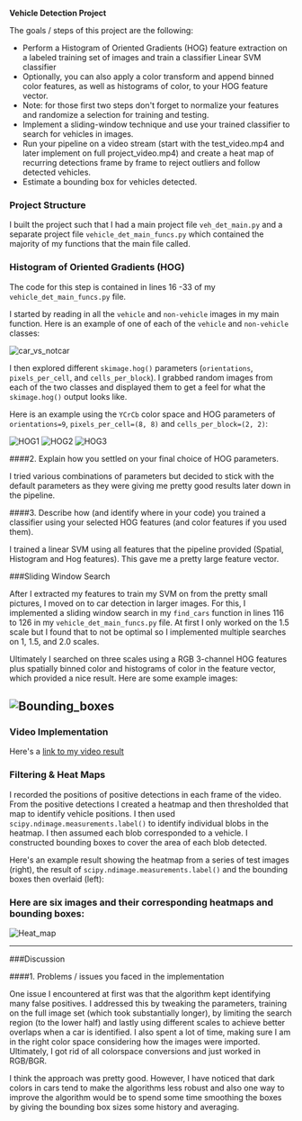 **Vehicle Detection Project**

The goals / steps of this project are the following:

* Perform a Histogram of Oriented Gradients (HOG) feature extraction on a labeled training set of images and train a classifier Linear SVM classifier
* Optionally, you can also apply a color transform and append binned color features, as well as histograms of color, to your HOG feature vector. 
* Note: for those first two steps don't forget to normalize your features and randomize a selection for training and testing.
* Implement a sliding-window technique and use your trained classifier to search for vehicles in images.
* Run your pipeline on a video stream (start with the test_video.mp4 and later implement on full project_video.mp4) and create a heat map of recurring detections frame by frame to reject outliers and follow detected vehicles.
* Estimate a bounding box for vehicles detected.

### Project Structure

I built the project such that I had a main project file `veh_det_main.py` and a separate project file `vehicle_det_main_funcs.py` which contained the majority of my functions that the main file called. 

### Histogram of Oriented Gradients (HOG)

The code for this step is contained in lines 16 -33 of my `vehicle_det_main_funcs.py` file.

I started by reading in all the `vehicle` and `non-vehicle` images in my main function.  Here is an example of one of each of the `vehicle` and `non-vehicle` classes:

![car_vs_notcar](./writeup_imgs/car_vs_notcar.png)

I then explored different `skimage.hog()` parameters (`orientations`, `pixels_per_cell`, and `cells_per_block`).  I grabbed random images from each of the two classes and displayed them to get a feel for what the `skimage.hog()` output looks like.

Here is an example using the `YCrCb` color space and HOG parameters of `orientations=9`, `pixels_per_cell=(8, 8)` and `cells_per_block=(2, 2)`:

![HOG1](./writeup_imgs/hog_play1.png)
![HOG2](./writeup_imgs/hog_play2.png)
![HOG3](./writeup_imgs/hog_play3.png)

####2. Explain how you settled on your final choice of HOG parameters.

I tried various combinations of parameters but decided to stick with the default parameters as they were giving me pretty good results later down in the pipeline.

####3. Describe how (and identify where in your code) you trained a classifier using your selected HOG features (and color features if you used them).

I trained a linear SVM using all features that the pipeline provided (Spatial, Histogram and Hog features). This gave me a pretty large feature vector.

###Sliding Window Search

After I extracted my features to train my SVM on from the pretty small pictures, I moved on to car detection in larger images. For this, I implemented a sliding window search in my `find_cars` function in lines 116 to 126 in my `vehicle_det_main_funcs.py` file. At first I only worked on the 1.5 scale but I found that to not be optimal so I implemented multiple searches on 1, 1.5, and 2.0 scales.

Ultimately I searched on three scales using a RGB 3-channel HOG features plus spatially binned color and histograms of color in the feature vector, which provided a nice result.  Here are some example images:

![Bounding_boxes](./writeup_imgs/bounding_boxes.png)
---

### Video Implementation

Here's a [link to my video result](./project_video_out.mp4)

### Filtering & Heat Maps

I recorded the positions of positive detections in each frame of the video.  From the positive detections I created a heatmap and then thresholded that map to identify vehicle positions.  I then used `scipy.ndimage.measurements.label()` to identify individual blobs in the heatmap.  I then assumed each blob corresponded to a vehicle.  I constructed bounding boxes to cover the area of each blob detected.  

Here's an example result showing the heatmap from a series of test images (right), the result of `scipy.ndimage.measurements.label()` and the bounding boxes then overlaid (left):

### Here are six images and their corresponding heatmaps and bounding boxes:

![Heat_map](./writeup_imgs/heat_map.png)

---

###Discussion

####1. Problems / issues you faced in the implementation  

One issue I encountered at first was that the algorithm kept identifying many false positives. I addressed this by tweaking the parameters, training on the full image set (which took substantially longer), by limiting the search region (to the lower half) and lastly using different scales to achieve better overlaps when a car is identified. I also spent a lot of time, making sure I am in the right color space considering how the images were imported. Ultimately, I got rid of all colorspace conversions and just worked in RGB/BGR.

I think the approach was pretty good. However, I have noticed that dark colors in cars tend to make the algorithms less robust and also one way to improve the algorithm would be to spend some time smoothing the boxes by giving the bounding box sizes some history and averaging. 
